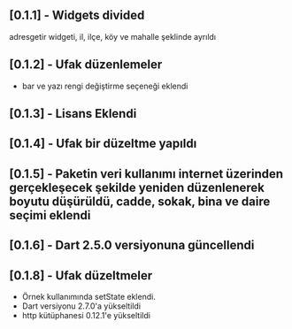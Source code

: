 ## [0.1.1] - Widgets divided

adresgetir widgeti, il, ilçe, köy ve mahalle şeklinde ayrıldı

## [0.1.2] - Ufak düzenlemeler

* bar ve yazı rengi değiştirme seçeneği eklendi

## [0.1.3] - Lisans Eklendi

## [0.1.4] - Ufak bir düzeltme yapıldı

## [0.1.5] - Paketin veri kullanımı internet üzerinden gerçekleşecek şekilde yeniden düzenlenerek boyutu düşürüldü, cadde, sokak, bina ve daire seçimi eklendi

## [0.1.6] - Dart 2.5.0 versiyonuna güncellendi

## [0.1.8] - Ufak düzeltmeler
* Örnek kullanımında setState eklendi.
* Dart versiyonu 2.7.0'a yükseltildi
* http kütüphanesi 0.12.1'e yükseltildi
